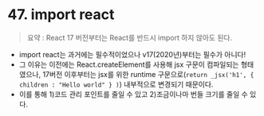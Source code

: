 # 47. import react

> 요약 : React 17 버전부터는 React를 반드시 import 하지 않아도 된다.

- import react는 과거에는 필수적이었으나 v17(2020년)부터는 필수가 아니다!
- 그 이유는 이전에는 React.createElement를 사용해 jsx 구문이 컴파일되는 형태였으나, 17버전 이후부터는 jsx를 위한 runtime 구문으로(`return _jsx('h1', { children : "Hello world" } )`) 내부적으로 변경되기 때문이다.
- 이를 통해 1)코드 관리 포인트를 줄일 수 있고 2)조금이나마 번들 크기를 줄일 수 있다.